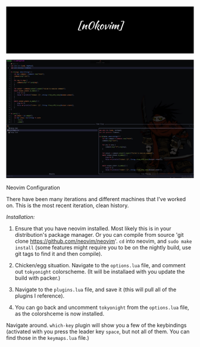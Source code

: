 ![alt text](./colors/pictures/n0kovim.png)


![alt text](./colors/pictures/n0kovimExample.png)

Neovim Configuration

There have been many iterations and different machines that I've worked on. This is the most recent iteration, clean history.

_Installation:_
1. Ensure that you have neovim installed. Most likely this is in your distribution's package manager. Or you can compile from source 'git clone https://github.com/neovim/neovim'. `cd` into neovim, and `sudo make install` (some features might require you to be on the nightly build, use git tags to find it and then compile).
 
2. Chicken/egg situation. Navigate to the `options.lua` file, and comment out `tokyonight` colorscheme. (It will be installaed with you update the build with packer.)
 
3. Navigate to the `plugins.lua` file, and save it (this will pull all of the plugins I reference). 
 
4. You can go back and uncomment `tokyonight` from the `options.lua` file, as the colorshceme is now installed. 

Navigate around. `which-key` plugin will show you a few of the keybindings (activated with you press the leader key `space`, but not all of them. You can find those in the `keymaps.lua` file.)
